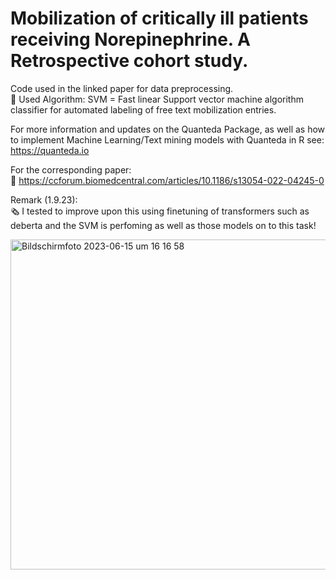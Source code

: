 # Mobilization of critically ill patients receiving Norepinephrine. A Retrospective cohort study.

Code used in the linked paper for data preprocessing. <br>
🤖 Used Algorithm: SVM = Fast linear Support vector machine algorithm classifier for automated labeling of free text mobilization entries. 

For more information and updates on the Quanteda Package, as well as how to implement Machine Learning/Text mining models with Quanteda in R see: <br>
https://quanteda.io

For the corresponding paper:  <br>
📰 https://ccforum.biomedcentral.com/articles/10.1186/s13054-022-04245-0

Remark (1.9.23): <br>
🗞️ I tested to improve upon this using finetuning of transformers such as deberta and the SVM is perfoming as well as those models on to this task!  

<img width="528" alt="Bildschirmfoto 2023-06-15 um 16 16 58" src="https://github.com/MaximilianLindholz/ExplainedCodeMobiCovid/assets/63144815/b9cefd6a-7b87-47d2-b73e-bea9c2fa9040">


